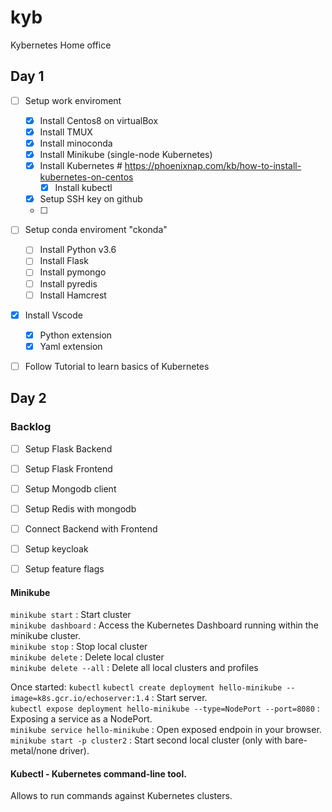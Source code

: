 # kyb
Kybernetes Home office

## Day 1
- [ ] Setup work enviroment
    - [x] Install Centos8 on virtualBox
    - [x] Install TMUX
    - [x] Install minoconda
    - [x] Install Minikube (single-node Kubernetes)
    - [x] Install Kubernetes # https://phoenixnap.com/kb/how-to-install-kubernetes-on-centos
        - [x] Install kubectl
    - [x] Setup SSH key on github
    - [ ] 
- [ ] Setup conda enviroment "ckonda"
    - [ ] Install Python v3.6
    - [ ] Install Flask
    - [ ] Install pymongo
    - [ ] Install pyredis
    - [ ] Install Hamcrest
- [x] Install Vscode
    - [x] Python extension
    - [x] Yaml extension
- [ ] Follow Tutorial to learn basics of Kubernetes



## Day 2


### Backlog

- [ ] Setup Flask Backend
- [ ] Setup Flask Frontend
- [ ] Setup Mongodb client
- [ ] Setup Redis with mongodb
- [ ] Connect Backend with Frontend
- [ ] Setup keycloak
- [ ] Setup feature flags


#### Minikube
`minikube start` : Start cluster  
`minikube dashboard` : Access the Kubernetes Dashboard running within the minikube cluster.  
`minikube stop` : Stop local cluster  
`minikube delete` : Delete local cluster  
`minikube delete --all` : Delete all local clusters and profiles  

Once started: `kubectl`
`kubectl create deployment hello-minikube --image=k8s.gcr.io/echoserver:1.4` : Start server.  
`kubectl expose deployment hello-minikube --type=NodePort --port=8080` : Exposing a service as a NodePort.  
`minikube service hello-minikube` : Open exposed endpoin in your browser. 
`minikube start -p cluster2` : Start second local cluster (only with bare-metal/none driver).  

#### Kubectl - Kubernetes command-line tool.
Allows to run commands against Kubernetes clusters.


